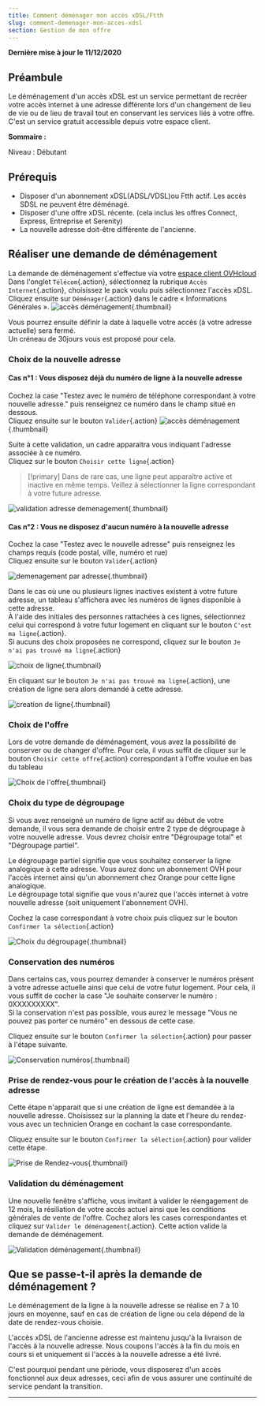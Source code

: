 ```yaml
---
title: Comment déménager mon accès xDSL/Ftth
slug: comment-demenager-mon-acces-xdsl
section: Gestion de mon offre
---
```


**Dernière mise à jour le 11/12/2020**

## Préambule

Le déménagement d'un accès xDSL est un service permettant de recréer votre accès internet à une adresse différente lors d'un changement de lieu de vie ou de lieu de travail tout en conservant les services liés à votre offre.
<br>C'est un service gratuit accessible depuis votre espace client.

**Sommaire :**


Niveau : Débutant


## Prérequis

-   Disposer d'un abonnement xDSL(ADSL/VDSL)ou Ftth actif. Les accès SDSL ne peuvent être déménagé.
-   Disposer d'une offre xDSL récente. (cela inclus les offres Connect, Express, Entreprise et Serenity)
-   La nouvelle adresse doit-être différente de l'ancienne.


## Réaliser une demande de déménagement 

La demande de déménagement s'effectue via votre [espace client OVHcloud](https://www.ovh.com/auth/?action=gotomanager)
<br>Dans l'onglet `Télécom`{.action}, sélectionnez la rubrique `Accès Internet`{.action}, choisissez le pack voulu puis sélectionnez l'accès xDSL.
<br>Cliquez ensuite sur `Déménager`{.action} dans le cadre « Informations Générales ».
![accès déménagement](images/move01-edit.png){.thumbnail}

Vous pourrez ensuite définir la date à laquelle votre accès (à votre adresse actuelle) sera fermé.
<br>Un créneau de 30jours vous est proposé pour cela.

### Choix de la nouvelle adresse

#### Cas n°1 : Vous disposez déjà du numéro de ligne à la nouvelle adresse

Cochez la case "Testez avec le numéro de téléphone correspondant à votre nouvelle adresse." puis renseignez ce numéro dans le champ situé en dessous.
<br>Cliquez ensuite sur le bouton `Valider`{.action}
![accès déménagement](images/move02-edit.png){.thumbnail}

Suite à cette validation, un cadre apparaitra vous indiquant l'adresse associée à ce numéro.
<br>Cliquez sur le bouton `Choisir cette ligne`{.action}
> [!primary]
> Dans de rare cas, une ligne peut apparaître active et inactive en même temps. Veillez à sélectionner la ligne correspondant à votre future adresse.
>
![validation adresse demenagement](images/move03-edit.png){.thumbnail}


#### Cas n°2 : Vous ne disposez d'aucun numéro à la nouvelle adresse

Cochez la case "Testez avec le nouvelle adresse" puis renseignez les champs requis (code postal, ville, numéro et rue)
<br>Cliquez ensuite sur le bouton `Valider`{.action}

![demenagement par adresse](images/move04-edit.png){.thumbnail}

Dans le cas où une ou plusieurs lignes inactives existent à votre future adresse, un tableau s'affichera avec les numéros de lignes disponible à cette adresse.
<br>À l'aide des initiales des personnes rattachées à ces lignes, sélectionnez celui qui correspond à votre futur logement en cliquant sur le bouton `C'est ma ligne`{.action}.
<br>Si aucuns des choix proposées ne correspond, cliquez sur le bouton `Je n'ai pas trouvé ma ligne`{.action}

![choix de ligne](images/move05-edit.png){.thumbnail}

En cliquant sur le bouton `Je n'ai pas trouvé ma ligne`{.action}, une création de ligne sera alors demandé à cette adresse.

![creation de ligne](images/move06-edit.png){.thumbnail}

### Choix de l'offre

Lors de votre demande de déménagement, vous avez la possibilité de conserver ou de changer d'offre.
Pour cela, il vous suffit de cliquer sur le bouton `Choisir cette offre`{.action} correspondant à l'offre voulue en bas du tableau

![Choix de l'offre](images/move07-edit.png){.thumbnail}

### Choix du type de dégroupage

Si vous avez renseigné un numéro de ligne actif au début de votre demande, il vous sera demande de choisir entre 2 type de dégroupage à votre nouvelle adresse.
Vous devrez choisir entre "Dégroupage total" et "Dégroupage partiel".

Le dégroupage partiel signifie que vous souhaitez conserver la ligne analogique à cette adresse. 
Vous aurez donc un abonnement OVH pour l'accès internet ainsi qu'un abonnement chez Orange pour cette ligne analogique. 
<br>Le dégroupage total signifie que vous n'aurez que l'accès internet à votre nouvelle adresse (soit uniquement l'abonnement OVH).

Cochez la case correspondant à votre choix puis cliquez sur le bouton `Confirmer la sélection`{.action}

![Choix du dégroupage](images/move08-edit.png){.thumbnail}

### Conservation des numéros

Dans certains cas, vous pourrez demander à conserver le numéros présent à votre adresse actuelle ainsi que celui de votre futur logement.
Pour cela, il vous suffit de cocher la case "Je souhaite conserver le numéro : 0XXXXXXXXX".
<br>Si la conservation n'est pas possible, vous aurez le message "Vous ne pouvez pas porter ce numéro" en dessous de cette case.

Cliquez ensuite sur le bouton `Confirmer la sélection`{.action} pour passer à l'étape suivante.

![Conservation numéros](images/move09-edit.png){.thumbnail}

### Prise de rendez-vous pour le création de l'accès à la nouvelle adresse

Cette étape n'apparait que si une création de ligne est demandée à la nouvelle adresse.
Choisissez sur la planning la date et l'heure du rendez-vous avec un technicien Orange en cochant la case correspondante.

Cliquez ensuite sur le bouton `Confirmer la sélection`{.action} pour valider cette étape.

![Prise de Rendez-vous](images/move10-edit.png){.thumbnail}


### Validation du déménagement

Une nouvelle fenêtre s'affiche, vous invitant à valider le réengagement de 12 mois, la résiliation de votre accès actuel ainsi que les conditions générales de vente de l'offre. Cochez alors les cases correspondantes et cliquez sur `Valider le déménagement`{.action}. Cette action valide la demande de déménagement.

![Validation déménagement](images/move11-edit.png){.thumbnail}


## Que se passe-t-il après la demande de déménagement ?

Le déménagement de la ligne à la nouvelle adresse se réalise en 7 à 10 jours en moyenne, sauf en cas de création de ligne ou cela dépend de la date de rendez-vous choisie.

L'accès xDSL de l'ancienne adresse est maintenu jusqu'à la livraison de l'accès à la nouvelle adresse. Nous coupons l'accès à la fin du mois en cours si et uniquement si l'accès à la nouvelle adresse a été livré.

C'est pourquoi pendant une période, vous disposerez d'un accès fonctionnel aux deux adresses, ceci afin de vous assurer une continuité de service pendant la transition.

------------------------------------------------------------------------


